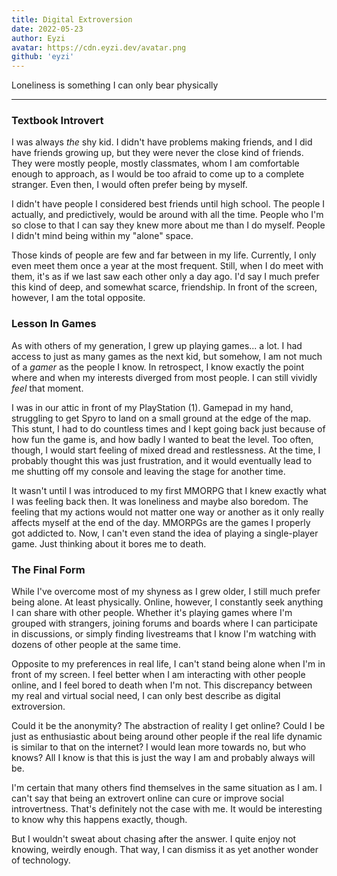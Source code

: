 ```yaml
---
title: Digital Extroversion
date: 2022-05-23
author: Eyzi
avatar: https://cdn.eyzi.dev/avatar.png
github: 'eyzi'
---
```


Loneliness is something I can only bear physically

---

### Textbook Introvert

I was always *the* shy kid. I didn't have problems making friends, and
I did have friends growing up, but they were never the close kind of
friends. They were mostly people, mostly classmates, whom I am
comfortable enough to approach, as I would be too afraid to come up to
a complete stranger. Even then, I would often prefer being by myself.

I didn't have people I considered best friends until high school. The
people I actually, and predictively, would be around with all the time.
People who I'm so close to that I can say they knew more about me than
I do myself. People I didn't mind being within my "alone" space.

Those kinds of people are few and far between in my life. Currently, I
only even meet them once a year at the most frequent. Still, when I do
meet with them, it's as if we last saw each other only a day ago. I'd
say I much prefer this kind of deep, and somewhat scarce, friendship.
In front of the screen, however, I am the total opposite.

### Lesson In Games

As with others of my generation, I grew up playing games... a lot. I
had access to just as many games as the next kid, but somehow, I am not
much of a *gamer* as the people I know. In retrospect, I know exactly
the point where and when my interests diverged from most people. I can
still vividly *feel* that moment.

I was in our attic in front of my PlayStation (1). Gamepad in my hand,
struggling to get Spyro to land on a small ground at the edge of the
map. This stunt, I had to do countless times and I kept going back
just because of how fun the game is, and how badly I wanted to beat the
level. Too often, though, I would start feeling of mixed dread and
restlessness. At the time, I probably thought this was just
frustration, and it would eventually lead to me shutting off my console
and leaving the stage for another time.

It wasn't until I was introduced to my first MMORPG that I knew exactly
what I was feeling back then. It was loneliness and maybe also boredom.
The feeling that my actions would not matter one way or another as it
only really affects myself at the end of the day. MMORPGs are the games
I properly got addicted to. Now, I can't even stand the idea of playing
a single-player game. Just thinking about it bores me to death.

### The Final Form

While I've overcome most of my shyness as I grew older, I still much
prefer being alone. At least physically. Online, however, I constantly
seek anything I can share with other people. Whether it's playing games
where I'm grouped with strangers, joining forums and boards where I can
participate in discussions, or simply finding livestreams that I know
I'm watching with dozens of other people at the same time.

Opposite to my preferences in real life, I can't stand being alone
when I'm in front of my screen. I feel better when I am interacting
with other people online, and I feel bored to death when I'm not. This
discrepancy between my real and virtual social need, I can only best
describe as digital extroversion.

Could it be the anonymity? The abstraction of reality I get online?
Could I be just as enthusiastic about being around other people if the
real life dynamic is similar to that on the internet? I would lean more
towards no, but who knows? All I know is that this is just the way I am
and probably always will be.

I'm certain that many others find themselves in the same situation as I
am. I can't say that being an extrovert online can cure or improve
social introvertness. That's definitely not the case with me. It would
be interesting to know why this happens exactly, though.

But I wouldn't sweat about chasing after the answer. I quite enjoy not
knowing, weirdly enough. That way, I can dismiss it as yet another
wonder of technology.
